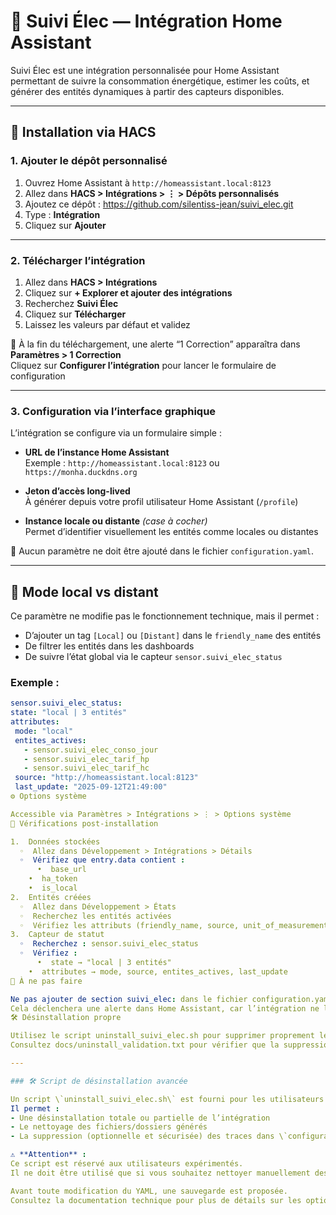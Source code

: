 # 🔌 Suivi Élec — Intégration Home Assistant

Suivi Élec est une intégration personnalisée pour Home Assistant permettant de suivre la consommation énergétique, estimer les coûts, et générer des entités dynamiques à partir des capteurs disponibles.

---

## 🚀 Installation via HACS

### 1. Ajouter le dépôt personnalisé

1. Ouvrez Home Assistant à `http://homeassistant.local:8123`
2. Allez dans **HACS > Intégrations > ⋮ > Dépôts personnalisés**
3. Ajoutez ce dépôt :
https://github.com/silentiss-jean/suivi_elec.git
4. Type : **Intégration**
5. Cliquez sur **Ajouter**

---

### 2. Télécharger l’intégration

1. Allez dans **HACS > Intégrations**
2. Cliquez sur **+ Explorer et ajouter des intégrations**
3. Recherchez **Suivi Élec**
4. Cliquez sur **Télécharger**
5. Laissez les valeurs par défaut et validez

📌 À la fin du téléchargement, une alerte “1 Correction” apparaîtra dans **Paramètres > 1 Correction**  
Cliquez sur **Configurer l’intégration** pour lancer le formulaire de configuration

---

### 3. Configuration via l’interface graphique

L’intégration se configure via un formulaire simple :

- **URL de l’instance Home Assistant**  
Exemple : `http://homeassistant.local:8123` ou `https://monha.duckdns.org`

- **Jeton d’accès long-lived**  
À générer depuis votre profil utilisateur Home Assistant (`/profile`)

- **Instance locale ou distante** *(case à cocher)*  
Permet d’identifier visuellement les entités comme locales ou distantes

📌 Aucun paramètre ne doit être ajouté dans le fichier `configuration.yaml`.

---

## 🧠 Mode local vs distant

Ce paramètre ne modifie pas le fonctionnement technique, mais il permet :

- D’ajouter un tag `[Local]` ou `[Distant]` dans le `friendly_name` des entités
- De filtrer les entités dans les dashboards
- De suivre l’état global via le capteur `sensor.suivi_elec_status`

### Exemple :
```yaml
sensor.suivi_elec_status:
state: "local | 3 entités"
attributes:
 mode: "local"
 entites_actives:
   - sensor.suivi_elec_conso_jour
   - sensor.suivi_elec_tarif_hp
   - sensor.suivi_elec_tarif_hc
 source: "http://homeassistant.local:8123"
 last_update: "2025-09-12T21:49:00"
⚙️ Options système

Accessible via Paramètres > Intégrations > ⋮ > Options système
🧪 Vérifications post-installation

1.  Données stockées
  ⁠◦  Allez dans Développement > Intégrations > Détails
  ⁠◦  Vérifiez que entry.data contient :
      •  base_url
    •  ha_token
    •  is_local
2.  Entités créées
  ⁠◦  Allez dans Développement > États
  ⁠◦  Recherchez les entités activées
  ⁠◦  Vérifiez les attributs (friendly_name, source, unit_of_measurement)
3.  Capteur de statut
  ⁠◦  Recherchez : sensor.suivi_elec_status
  ⁠◦  Vérifiez :
      •  state → "local | 3 entités"
    •  attributes → mode, source, entites_actives, last_update
🚫 À ne pas faire

Ne pas ajouter de section suivi_elec: dans le fichier configuration.yaml.  
Cela déclenchera une alerte dans Home Assistant, car l’intégration ne lit pas ce fichier.
🛠️ Désinstallation propre

Utilisez le script uninstall_suivi_elec.sh pour supprimer proprement les fichiers générés.  
Consultez docs/uninstall_validation.txt pour vérifier que la suppression est complète.

---

### 🛠️ Script de désinstallation avancée

Un script \`uninstall_suivi_elec.sh\` est fourni pour les utilisateurs avancés.  
Il permet :
- Une désinstallation totale ou partielle de l’intégration
- Le nettoyage des fichiers/dossiers générés
- La suppression (optionnelle et sécurisée) des traces dans \`configuration.yaml\` (mode expert)

⚠️ **Attention** :  
Ce script est réservé aux utilisateurs expérimentés.  
Il ne doit être utilisé que si vous souhaitez nettoyer manuellement des restes de configuration ou automatiser la suppression dans le YAML.

Avant toute modification du YAML, une sauvegarde est proposée.  
Consultez la documentation technique pour plus de détails sur les options et le mode expert.

